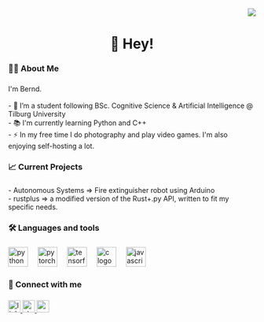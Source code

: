 ###

<div align="right">
  <img src="https://visitor-badge.laobi.icu/badge?page_id=FreezeSpell.FreezeSpell&left_text=Profile%20Views"  />
</div>

###

<h1 align="center">👋 Hey!</h1>

###

<h3 align="left">👩‍💻  About Me</h3>

###

<p align="left">I'm Bernd.<br><br>- 🔭 I’m a student following BSc. Cognitive Science & Artificial Intelligence @ Tilburg University<br>- 📚 I'm currently learning Python and C++<br>- ⚡ In my free time I do photography and play video games. I'm also enjoying self-hosting a lot.</p>

###

<h3 align="left">📈  Current Projects</h3>

###

<p align="left"> -   Autonomous Systems => Fire extinguisher robot using Arduino <br> -   rustplus => a modified version of the Rust+.py API, written to fit my specific needs. </p>

###

<h3 align="left">🛠 Languages and tools</h3>

###

<div align="left">
  <img src="https://cdn.jsdelivr.net/gh/devicons/devicon/icons/python/python-original.svg" height="40" alt="python logo"  />
  <img width="12" />
  <img src="https://cdn.jsdelivr.net/gh/devicons/devicon/icons/pytorch/pytorch-original.svg" height="40" alt="pytorch logo"  />
  <img width="12" />
  <img src="https://cdn.jsdelivr.net/gh/devicons/devicon/icons/tensorflow/tensorflow-original.svg" height="40" alt="tensorflow logo"  />
  <img width="12" />
  <img src="https://cdn.jsdelivr.net/gh/devicons/devicon/icons/c/c-original.svg" height="40" alt="c logo"  />
  <img width="12" />
  <img src="https://cdn.jsdelivr.net/gh/devicons/devicon/icons/javascript/javascript-original.svg" height="40" alt="javascript logo"  />
</div>

###

<h3 align="left">🔌  Connect with me</h3>

###


<div align="left">
  <a href="https://www.linkedin.com/in/bernd-van-ruremonde-64b4161b3/" target="_blank">
    <img src="https://img.shields.io/static/v1?message=LinkedIn&logo=linkedin&label=&color=0077B5&logoColor=white&labelColor=&style=for-the-badge" height="25" alt="linkedin logo"  />
  </a>
  <a href="https://stackoverflow.com/users/22788538/bernd-van-ruremonde" target="_blank">
    <img src="https://img.shields.io/static/v1?message=Stackoverflow&logo=stackoverflow&label=&color=FE7A16&logoColor=white&labelColor=&style=for-the-badge" height="25" alt="stackoverflow logo"  />
  </a>
  <a href="https://codepen.io/FreezeSpell" target="_blank">
    <img src="https://img.shields.io/static/v1?message=Codepen&logo=codepen&label=&color=000000&logoColor=white&labelColor=&style=for-the-badge" height="25" alt="codepen logo"  />
  </a>
</div>




